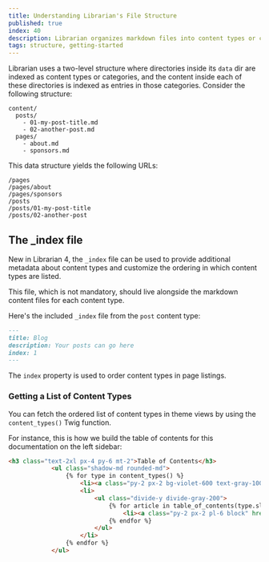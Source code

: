 ```yaml
---
title: Understanding Librarian's File Structure
published: true
index: 40
description: Librarian organizes markdown files into content types or category folders.
tags: structure, getting-started
---
```


Librarian uses a two-level structure where directories inside its `data` dir are indexed as content types or categories, and the content inside each of these directories is indexed as entries in those categories.
Consider the following structure:

```
content/
  posts/
    - 01-my-post-title.md
    - 02-another-post.md
  pages/
    - about.md
    - sponsors.md
```

This data structure yields the following URLs:

```
/pages
/pages/about
/pages/sponsors
/posts
/posts/01-my-post-title
/posts/02-another-post
```

## The _index file

New in Librarian 4, the `_index` file can be used to provide additional metadata about content types and customize the ordering in which content types are listed.

This file, which is not mandatory, should live alongside the markdown content files for each content type.

Here's the included `_index` file from the `post` content type:

```markdown
---
title: Blog
description: Your posts can go here
index: 1
---
```

The `index` property is used to order content types in page listings. 

### Getting a List of Content Types

You can fetch the ordered list of content types in theme views by using the `content_types()` Twig function.

For instance, this is how we build the table of contents for this documentation on the left sidebar:

```html
<h3 class="text-2xl px-4 py-6 mt-2">Table of Contents</h3>
            <ul class="shadow-md rounded-md">
                {% for type in content_types() %}
                    <li><a class="py-2 px-2 bg-violet-600 text-gray-100 font-bold block" href="/{{ type.slug }}">{{ type.title|replace({'_': ' '}) }}</a></li>
                    <li>
                        <ul class="divide-y divide-gray-200">
                            {% for article in table_of_contents(type.slug) %}
                                <li><a class="py-2 px-2 pl-6 block" href="{{ site_root() }}{{ article.getLink() }}">{{ article.frontMatterGet('title') }}</a></li>
                            {% endfor %}
                        </ul>
                    </li>
                {% endfor %}
            </ul>
```
